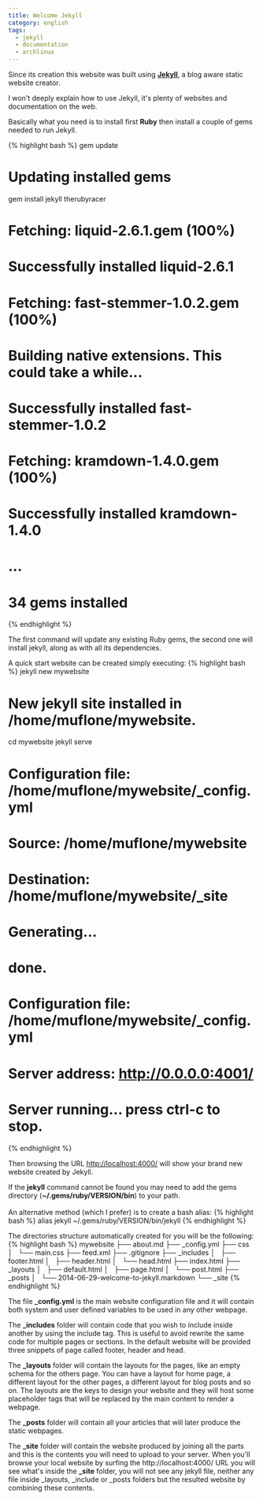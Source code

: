 ```yaml
---
title: Welcome Jekyll
category: english
tags:
  - jekyll
  - documentation
  - archlinux
---
```


Since its creation this website was built using [**Jekyll**](http://jekyllrb.com),
a blog aware static website creator.

I won't deeply explain how to use Jekyll, it's plenty of websites and
documentation on the web.

Basically what you need is to install first **Ruby** then install a couple of
gems needed to run Jekyll.

{% highlight bash %}
gem update
# Updating installed gems
gem install jekyll therubyracer
# Fetching: liquid-2.6.1.gem (100%)
# Successfully installed liquid-2.6.1
# Fetching: fast-stemmer-1.0.2.gem (100%)
# Building native extensions.  This could take a while...
# Successfully installed fast-stemmer-1.0.2
# Fetching: kramdown-1.4.0.gem (100%)
# Successfully installed kramdown-1.4.0
# ...
# 34 gems installed
{% endhighlight %}

The first command will update any existing Ruby gems, the second one will
install jekyll, along as with all its dependencies.

A quick start website can be created simply executing:
{% highlight bash %}
jekyll new mywebsite
# New jekyll site installed in /home/muflone/mywebsite.
cd mywebsite
jekyll serve
# Configuration file: /home/muflone/mywebsite/_config.yml
#             Source: /home/muflone/mywebsite
#        Destination: /home/muflone/mywebsite/_site
#       Generating... 
#                     done.
# Configuration file: /home/muflone/mywebsite/_config.yml
#     Server address: http://0.0.0.0:4001/
#   Server running... press ctrl-c to stop.
{% endhighlight %}

Then browsing the URL [http://localhost:4000/](http://localhost:4000/) will show
your brand new website created by Jekyll.

<div class="warning">If the <strong>jekyll</strong> command cannot be found you
may need to add the gems directory (<strong>~/.gems/ruby/VERSION/bin</strong>)
to your path.</div>

<div>&nbsp;</div>

<div class="tip">An alternative method (which I prefer) is to create a bash alias:
{% highlight bash %}
alias jekyll ~/.gems/ruby/VERSION/bin/jekyll
{% endhighlight %}
</div>

The directories structure automatically created for you will be the following:
{% highlight bash %}
mywebsite
├── about.md
├── _config.yml
├── css
│   └── main.css
├── feed.xml
├── .gitignore
├── _includes
│   ├── footer.html
│   ├── header.html
│   └── head.html
├── index.html
├── _layouts
│   ├── default.html
│   ├── page.html
│   └── post.html
├── _posts
│   └── 2014-06-29-welcome-to-jekyll.markdown
└── _site
{% endhighlight %}

The file **_config.yml** is the main website configuration file and it will
contain both system and user defined variables to be used in any other webpage.

The **_includes** folder will contain code that you wish to include inside
another by using the include tag. This is useful to avoid rewrite the same code
for multiple pages or sections.
In the default website will be provided three snippets of page called footer,
header and head.

The **_layouts** folder will contain the layouts for the pages, like an empty
schema for the others page. You can have a layout for home page, a different
layout for the other pages, a different layout for blog posts and so on.
The layouts are the keys to design your website and they will host some
placeholder tags that will be replaced by the main content to render a webpage.

The **_posts** folder will contain all your articles that will later produce
the static webpages.

The **_site** folder will contain the website produced by joining all the parts
and this is the contents you will need to upload to your server.
When you'll browse your local website by surfing the http://localhost:4000/ URL
you will see what's inside the **_site** folder, you will not see any jekyll
file, neither any file inside _layouts, _include or _posts folders but the
resulted website by combining these contents.